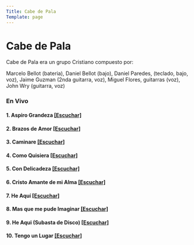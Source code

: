 ```yaml
---
Title: Cabe de Pala
Template: page
---
```


# Cabe de Pala

Cabe de Pala era un grupo Cristiano compuesto por:

Marcelo Bellot (bateria), Daniel Bellot (bajo), Daniel Paredes, (teclado, bajo, voz), Jaime Guzman (2nda guitarra, voz), Miguel Flores, guitarras (voz), John Wry (guitarra, voz)

### En Vivo

#### 1. Aspiro Grandeza [[Escuchar]](https://cloud.cc3d.org/index.php/s/jFgXidFL9Y6broS)

#### 2. Brazos de Amor [[Escuchar]](https://cloud.cc3d.org/index.php/s/FW9ppfPsBfm4Hye)

#### 3. Caminare [[Escuchar]](https://cloud.cc3d.org/index.php/s/sgBsxKPP9yqtijY)

#### 4. Como Quisiera [[Escuchar]](https://cloud.cc3d.org/index.php/s/goF8RMajRaYBiJq)

#### 5. Con Delicadeza [[Escuchar]](https://cloud.cc3d.org/index.php/s/afDR7Bj8jxBpss8)

#### 6. Cristo Amante de mi Alma [[Escuchar]](https://cloud.cc3d.org/index.php/s/ij7pstqRdJrecLz)

#### 7. He Aquí [[Escuchar]](https://cloud.cc3d.org/index.php/s/bnc5FCLZC9QkCgj)

#### 8. Mas que me pude Imaginar [[Escuchar]](https://cloud.cc3d.org/index.php/s/kPypERxRHmsxcic)

#### 9. He Aqui (Subasta de Disco) [[Escuchar]](https://cloud.cc3d.org/index.php/s/MHn3k4kYqPKwiRw)

#### 10. Tengo un Lugar [[Escuchar]](https://cloud.cc3d.org/index.php/s/yww3975NbMJykPk)

